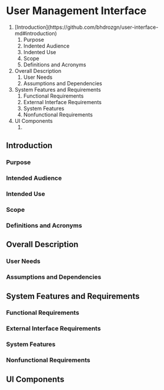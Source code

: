 # User Management Interface
<ol>
<li>[Introduction](https://github.com/bhdrozgn/user-interface-md#introduction)
  <ol>
    <li>Purpose</li>
    <li>Indented Audience</li>
    <li>Indented Use</li>
    <li>Scope</li>
    <li>Definitions and Acronyms</li>
  </ol>
</li>
<li>Overall Description
  <ol>
    <li>User Needs</li>
    <li>Assumptions and Dependencies</li>
  </ol>
</li>
<li>System Features and Requirements
  <ol>
    <li>Functional Requirements</li>
    <li>External Interface Requirements</li>
    <li>System Features</li>
    <li>Nonfunctional Requirements</li>
  </ol>
</li>
<li>UI Components
  <ol>
    <li></li>
  </ol>
</li>
</ol>

## Introduction
### Purpose
### Intended Audience
### Intended Use
### Scope
### Definitions and Acronyms

## Overall Description
### User Needs
### Assumptions and Dependencies

## System Features and Requirements
### Functional Requirements
### External Interface Requirements
### System Features
### Nonfunctional Requirements

## UI Components
